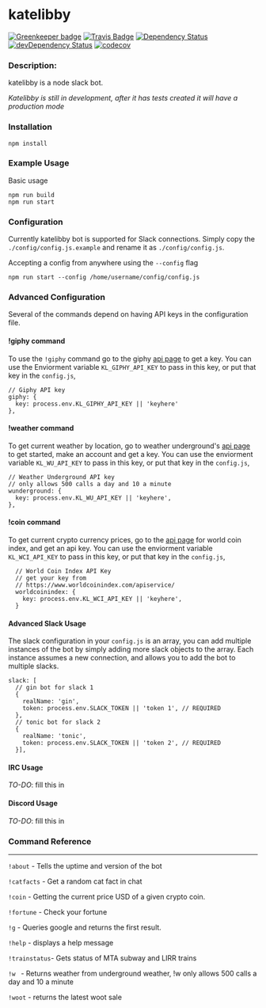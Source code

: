katelibby
=========

[![Greenkeeper badge](https://badges.greenkeeper.io/wh-iterabb-it/katelibby.svg)](https://greenkeeper.io/)
[![Travis Badge](https://travis-ci.org/wh-iterabb-it/katelibby.svg?branch=development)](https://travis-ci.org/wh-iterabb-it/katelibby)
[![Dependency Status](https://img.shields.io/david/wh-iterabb-it/katelibby.svg?style=flat)](https://david-dm.org/wh-iterabb-it/katelibby#info=Dependencies)
[![devDependency Status](https://img.shields.io/david/dev/wh-iterabb-it/katelibby.svg?style=flat)](https://david-dm.org/wh-iterabb-it/katelibby#info=devDependencies)
[![codecov](https://codecov.io/gh/wh-iterabb-it/katelibby/branch/development/graph/badge.svg)](https://codecov.io/gh/wh-iterabb-it/katelibby)

### Description:

katelibby is a node slack bot.

*Katelibby is still in development, after it has tests created it will have a production mode*

### Installation

```
npm install
```
### Example Usage

Basic usage
```
npm run build
npm run start
```

### Configuration

Currently katelibby bot is supported for Slack connections.
Simply copy the `./config/config.js.example` and rename it as `./config/config.js`.

Accepting a config from anywhere using the `--config` flag
```
npm run start --config /home/username/config/config.js
```

### Advanced Configuration

Several of the commands depend on having API keys in the configuration file.

#### !giphy command


To use the `!giphy` command go to the giphy [api page](https://api.giphy.com/) to get a key.
You can use the Enviorment variable `KL_GIPHY_API_KEY` to pass in this key, or put that key in the `config.js`,
```
// Giphy API key
giphy: {
  key: process.env.KL_GIPHY_API_KEY || 'keyhere'
},
```

#### !weather command

To get current weather by location, go to weather underground's [api page](https://www.wunderground.com/weather/api/) to get started, make an account and get a key.
You can use the enviorment variable `KL_WU_API_KEY` to pass in this key, or put that key in the `config.js`,

```  
// Weather Underground API key
// only allows 500 calls a day and 10 a minute
wunderground: {
  key: process.env.KL_WU_API_KEY || 'keyhere',
},
```

#### !coin command

To get current crypto currency prices, go to the [api page](https://www.worldcoinindex.com/apiservice/) for world coin index, and get an api key.
You can use the enviorment variable `KL_WCI_API_KEY` to pass in this key, or put that key in the `config.js`,

```
  // World Coin Index API Key
  // get your key from
  // https://www.worldcoinindex.com/apiservice/
  worldcoinindex: {
    key: process.env.KL_WCI_API_KEY || 'keyhere',
  }
```

#### Advanced Slack Usage

The slack configuration in your `config.js` is an array, you can add multiple instances of the bot by simply adding more slack objects to the array. Each instance assumes a new connection, and allows you to add the bot to multiple slacks.

```
slack: [
  // gin bot for slack 1
  {
    realName: 'gin',
    token: process.env.SLACK_TOKEN || 'token 1', // REQUIRED
  },
  // tonic bot for slack 2
  {
    realName: 'tonic',
    token: process.env.SLACK_TOKEN || 'token 2', // REQUIRED
  }],
```

#### IRC Usage

*TO-DO*: fill this in

#### Discord Usage

*TO-DO*: fill this in

### Command Reference
---

`!about`    - Tells the uptime and version of the bot

`!catfacts` - Get a random cat fact in chat

`!coin`     - Getting the current price USD of a given crypto coin.

`!fortune`  - Check your fortune

`!g`        - Queries google and returns the first result.

`!help`     - displays a help message

`!trainstatus`- Gets status of MTA subway and LIRR trains

`!w `       - Returns weather from underground weather,  !w only allows 500 calls a day and 10 a minute

`!woot`     - returns the latest woot sale
